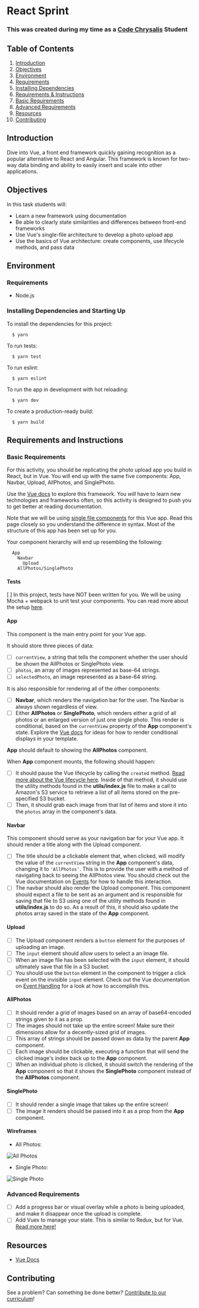 # React Sprint
### This was created during my time as a [Code Chrysalis](https://codechrysalis.io) Student

## Table of Contents

1.  [Introduction](#introduction)
1.  [Objectives](#objectives)
1.  [Environment](#environment)
1.  [Requirements](#requirements)
1.  [Installing Dependencies](#installing-dependencies)
1.  [Requirements & Instructions](#objectives-and-instructions)
1.  [Basic Requirements](#basic-requirements)
1.  [Advanced Requirements](#advanced)
1.  [Resources](#resources)
1.  [Contributing](#contributing)

## Introduction

Dive into Vue, a front end framework quickly gaining recognition as a popular alternative to React and Angular. This framework is known for two-way data binding and ability to easily insert and scale into other applications.

## Objectives

In this task students will:

* Learn a new framework using documentation
* Be able to clearly state similarities and differences between front-end frameworks
* Use Vue's single-file architecture to develop a photo upload app
* Use the basics of Vue architecture: create components, use lifecycle methods, and pass data

## Environment

### Requirements

* Node.js

### Installing Dependencies and Starting Up

To install the dependencies for this project:

```shell
  $ yarn
```

To run tests:

```shell
  $ yarn test
```

To run eslint:

```shell
  $ yarn eslint
```

To run the app in development with hot reloading:

```shell
  $ yarn dev
```

To create a production-ready build:

```shell
  $ yarn build
```

## Requirements and Instructions

### Basic Requirements

For this activity, you should be replicating the photo upload app you build in React, but in Vue. You will end up with the same five components: App, Navbar, Upload, AllPhotos, and SinglePhoto.

Use the [Vue docs](https://vuejs.org/v2/guide/) to explore this framework. You _will_ have to learn new technologies and frameworks often, so this activity is designed to push you to get better at reading documentation.

Note that we will be using [single file components](https://vuejs.org/v2/guide/single-file-components.html) for this Vue app. Read this page closely so you understand the difference in syntax. Most of the structure of this app has been set up for you.

Your component hierarchy will end up resembling the following:

```
  App
    Navbar
      Upload
    AllPhotos/SinglePhoto
```

#### Tests

[ ] In this project, tests have NOT been written for you. We will be using Mocha + webpack to unit test your components. You can read more about the setup [here](https://vue-test-utils.vuejs.org/en/guides/testing-SFCs-with-mocha-webpack.html).

#### App

This component is the main entry point for your Vue app.

It should store three pieces of data:

* [ ] `currentView`, a string that tells the component whether the user should be shown the AllPhotos or SinglePhoto view.
* [ ] `photos`, an array of images represented as base-64 strings.
* [ ] `selectedPhoto`, an image represented as a base-64 string.

It is also responsible for rendering all of the other components:

* [ ] **Navbar**, which renders the navigation bar for the user. The Navbar is always shown regardless of view.
* [ ] Either **AllPhotos** or **SinglePhoto**, which renders either a grid of all photos or an enlarged version of just one single photo. This render is conditional, based on the `currentView` property of the **App** component's state. Explore the [Vue docs](https://vuejs.org/v2/guide/conditional.html) for ideas for how to render conditional displays in your template.

**App** should default to showing the **AllPhotos** component.

When **App** component mounts, the following should happen:

* [ ] It should pause the Vue lifecycle by calling the `created` method. [Read more about the Vue lifecycle here](https://alligator.io/vuejs/component-lifecycle/). Inside of that method, it should use the utility methods found in the **utils/index.js** file to make a call to Amazon's S3 service to retrieve a list of all items stored on the pre-specified S3 bucket.
* [ ] Then, it should grab each image from that list of items and store it into the `photos` array in the component's data.

#### Navbar

This component should serve as your navigation bar for your Vue app. It should render a title along with the Upload component.

* [ ] The title should be a clickable element that, when clicked, will modify the value of the `currentView` string in the **App** component's data, changing it to `'AllPhotos'`. This is to provide the user with a method of navigating back to seeing the AllPhotos view. You should check out the Vue documentation on [Events](https://vuejs.org/v2/guide/components.html#Sending-Messages-to-Parents-with-Events) for how to handle this interaction.
* [ ] The navbar should also render the Upload component. This component should expect a file to be sent as an argument and is responsible for saving that file to S3 using one of the utility methods found in **utils/index.js** to do so. As a result of this, it should also update the photos array saved in the state of the **App** component.

#### Upload

* [ ] The Upload component renders a `button` element for the purposes of uploading an image.
* [ ] The `input` element should allow users to select a an image file.
* [ ] When an image file has been selected with the `input` element, it should ultimately save that file in a S3 bucket.
* [ ] You should use the `button` element in the component to trigger a click event on the invisible `input` element. Check out the Vue documentation on [Event Handling](https://vuejs.org/v2/guide/events.html) for a look at how to accomplish this.

#### AllPhotos

* [ ] It should render a grid of images based on an array of base64-encoded strings given to it as a prop.
* [ ] The images should not take up the entire screen! Make sure their dimensions allow for a decently-sized grid of images.
* [ ] This array of strings should be passed down as data by the parent **App** component.
* [ ] Each image should be clickable, executing a function that will send the clicked image's index back up to the **App** component.
* [ ] When an individual photo is clicked, it should switch the rendering of the **App** component so that it shows the **SinglePhoto** component instead of the **AllPhotos** component.

#### SinglePhoto

* [ ] It should render a single image that takes up the entire screen!
* [ ] The image it renders should be passed into it as a prop from the **App** component.

#### Wireframes

* All Photos:

![All Photos](./img/multi_view.png)

* Single Photo:

![Single Photo](./img/single_view.png)

### Advanced Requirements

* [ ] Add a progress bar or visual overlay while a photo is being uploaded, and make it disappear once the upload is complete.
* [ ] Add Vuex to manage your state. This is similar to Redux, but for Vue. [Read more here!](https://vuex.vuejs.org/en/intro.html)

## Resources

* [Vue Docs](https://vuejs.org/)

## Contributing

See a problem? Can something be done better? [Contribute to our curriculum](mailto:hello@codechrysalis.io)!
